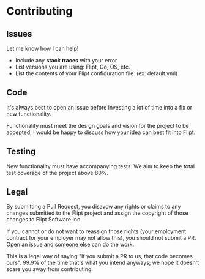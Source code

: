# Contributing

## Issues

Let me know how I can help!

* Include any **stack traces** with your error
* List versions you are using: Flipt, Go, OS, etc.
* List the contents of your Flipt configuration file. (ex: default.yml)

## Code

It's always best to open an issue before investing a lot of time into a
fix or new functionality.

Functionality must meet the design goals and vision for the project to be accepted; I would be happy to discuss how your idea can best fit into Flipt.

## Testing

New functionality must have accompanying tests. We aim to keep the total test coverage of the project above 80%.

## Legal

By submitting a Pull Request, you disavow any rights or claims to any changes
submitted to the Flipt project and assign the copyright of
those changes to Flipt Software Inc.

If you cannot or do not want to reassign those rights (your employment
contract for your employer may not allow this), you should not submit a PR.
Open an issue and someone else can do the work.

This is a legal way of saying "If you submit a PR to us, that code becomes ours".
99.9% of the time that's what you intend anyways; we hope it doesn't scare you
away from contributing.
